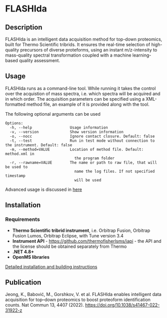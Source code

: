 # FLASHIda

## Description

FLASHIda is an intelligent data acquisition method for top-down proteomics, built for Thermo Scientific tribrids. It ensures the real-time selection of high-quality precursors of diverse proteforms, using an instant m/z-intensity to mass-quality spectral transformation coupled with a machine learning-based quality assessment.

## Usage

FLASHIda runs as a command-line tool. While running it takes the control over the acquistion of mass spectra, i.e. which spectra will be acquired and in which order.
The acquisition parameters can be specified using a XML-formatted method file, an example of it is provided along with the tool.

The following optional arguments can be used
```
Options:
  -h, --help                 Usage information
  -v, --version              Show version information
  -o, --nocc                 Ignore contact closure. Default: false
  -t, --test                 Run in test mode without connection to the instrument. Default: false
  -m, --method=VALUE         Location of method file. Default: method.xml in
                               the program folder
  -r, --rawname=VALUE        The name or path to raw file, that will be used to
                               name the log files. If not specified timestamp
                               will be used
```
Advanced usage is discussed in [here](Usage.pdf)

## Installation

### Requirements

 * **Thermo Scientific tribrid instrument**, i.e. Orbitrap Fusion, Orbitrap Fusion Lumos, Orbitrap Eclipse, with Tune version 3.4
 * **Instrument API** - https://github.com/thermofisherlsms/iapi - the API and the license should be obtained separately from Thermo
 * **.NET 4.8+**
 * **OpenMS libraries**

[Detailed installation and building instructions](Installation.md)

## Publication

Jeong, K., Babović, M., Gorshkov, V. et al. FLASHIda enables intelligent data acquisition for top–down proteomics to boost proteoform identification counts. Nat Commun 13, 4407 (2022). https://doi.org/10.1038/s41467-022-31922-z
